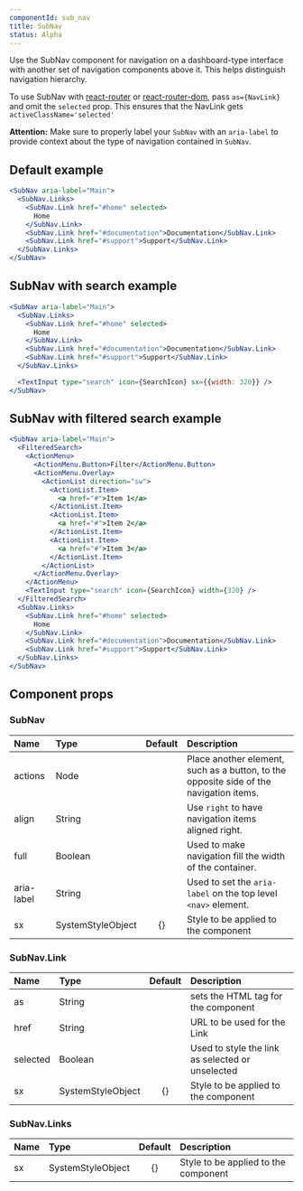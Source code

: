 ```yaml
---
componentId: sub_nav
title: SubNav
status: Alpha
---
```


Use the SubNav component for navigation on a dashboard-type interface with another set of navigation components above it. This helps distinguish navigation hierarchy.

To use SubNav with [react-router](https://github.com/ReactTraining/react-router) or
[react-router-dom](https://www.npmjs.com/package/react-router-dom), pass
`as={NavLink}` and omit the `selected` prop.
This ensures that the NavLink gets `activeClassName='selected'`

**Attention:** Make sure to properly label your `SubNav` with an `aria-label` to provide context about the type of navigation contained in `SubNav`.

## Default example

```jsx live
<SubNav aria-label="Main">
  <SubNav.Links>
    <SubNav.Link href="#home" selected>
      Home
    </SubNav.Link>
    <SubNav.Link href="#documentation">Documentation</SubNav.Link>
    <SubNav.Link href="#support">Support</SubNav.Link>
  </SubNav.Links>
</SubNav>
```

## SubNav with search example

```jsx live
<SubNav aria-label="Main">
  <SubNav.Links>
    <SubNav.Link href="#home" selected>
      Home
    </SubNav.Link>
    <SubNav.Link href="#documentation">Documentation</SubNav.Link>
    <SubNav.Link href="#support">Support</SubNav.Link>
  </SubNav.Links>

  <TextInput type="search" icon={SearchIcon} sx={{width: 320}} />
</SubNav>
```

## SubNav with filtered search example

```jsx live
<SubNav aria-label="Main">
  <FilteredSearch>
    <ActionMenu>
      <ActionMenu.Button>Filter</ActionMenu.Button>
      <ActionMenu.Overlay>
        <ActionList direction="sw">
          <ActionList.Item>
            <a href="#">Item 1</a>
          </ActionList.Item>
          <ActionList.Item>
            <a href="#">Item 2</a>
          </ActionList.Item>
          <ActionList.Item>
            <a href="#">Item 3</a>
          </ActionList.Item>
        </ActionList>
      </ActionMenu.Overlay>
    </ActionMenu>
    <TextInput type="search" icon={SearchIcon} width={320} />
  </FilteredSearch>
  <SubNav.Links>
    <SubNav.Link href="#home" selected>
      Home
    </SubNav.Link>
    <SubNav.Link href="#documentation">Documentation</SubNav.Link>
    <SubNav.Link href="#support">Support</SubNav.Link>
  </SubNav.Links>
</SubNav>
```

## Component props

### SubNav

| Name       | Type              | Default | Description                                                                            |
| :--------- | :---------------- | :-----: | :------------------------------------------------------------------------------------- |
| actions    | Node              |         | Place another element, such as a button, to the opposite side of the navigation items. |
| align      | String            |         | Use `right` to have navigation items aligned right.                                    |
| full       | Boolean           |         | Used to make navigation fill the width of the container.                               |
| aria-label | String            |         | Used to set the `aria-label` on the top level `<nav>` element.                         |
| sx         | SystemStyleObject |   {}    | Style to be applied to the component                                                   |

### SubNav.Link

| Name     | Type              | Default | Description                                      |
| :------- | :---------------- | :-----: | :----------------------------------------------- |
| as       | String            |         | sets the HTML tag for the component              |
| href     | String            |         | URL to be used for the Link                      |
| selected | Boolean           |         | Used to style the link as selected or unselected |
| sx       | SystemStyleObject |   {}    | Style to be applied to the component             |

### SubNav.Links

| Name | Type              | Default | Description                          |
| :--- | :---------------- | :-----: | :----------------------------------- |
| sx   | SystemStyleObject |   {}    | Style to be applied to the component |
